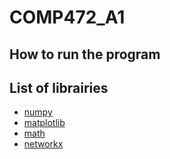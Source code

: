 # COMP472_A1

## How to run the program

## List of librairies
- [numpy](https://numpy.org/)
- [matplotlib](https://matplotlib.org/)
- [math](https://docs.python.org/3/library/math.html)
- [networkx](https://networkx.org/)

